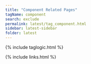 ```yaml
---
title: "Component Related Pages"
tagName: component
search: exclude
permalink: latest/tag_component.html
sidebar: latest-sidebar
folder: latest
---
```

{% include taglogic.html %}

{% include links.html %}

